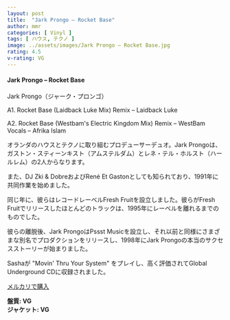 ```yaml
---
layout: post
title:  "Jark Prongo – Rocket Base"
author: mmr
categories: [ Vinyl ]
tags: [ ハウス, テクノ ]
image: ../assets/images/Jark Prongo – Rocket Base.jpg
rating: 4.5
v-rating: VG
---
```


#### Jark Prongo – Rocket Base

Jark Prongo（ジャーク・プロンゴ）

A1. Rocket Base (Laidback Luke Mix) Remix – Laidback Luke

A2. Rocket Base (Westbam's Electric Kingdom Mix) Remix – WestBam
Vocals – Afrika Islam

オランダのハウスとテクノに取り組むプロデューサーデュオ。Jark Prongoは、ガストン・スティーンキスト（アムステルダム）とレネ・テル・ホルスト（ハールレム）の2人からなります。

また、DJ Zki & DobreおよびRené Et Gastonとしても知られており、1991年に共同作業を始めました。

同じ年に、彼らはレコードレーベルFresh Fruitを設立しました。彼らがFresh Fruitでリリースしたほとんどのトラックは、1995年にレーベルを離れるまでのものでした。

彼らの離脱後、Jark ProngoはPssst Musicを設立し、それ以前と同様にさまざまな別名でプロダクションをリリースし、1998年にJark Prongoの本当のサクセスストーリーが始まりました。

Sashaが "Movin' Thru Your System" をプレイし、高く評価されてGlobal Underground CDに収録されました。

[メルカリで購入](https://jp.mercari.com/item/m77384976363?afid=6142608987)

<div class="mt-4 mb-4 d-flex align-items-center">
<strong class="mr-1">盤質: VG</strong>
</div>
<div class="mt-4 mb-4 d-flex align-items-center">
<strong class="mr-1">ジャケット: VG</strong>
</div>
